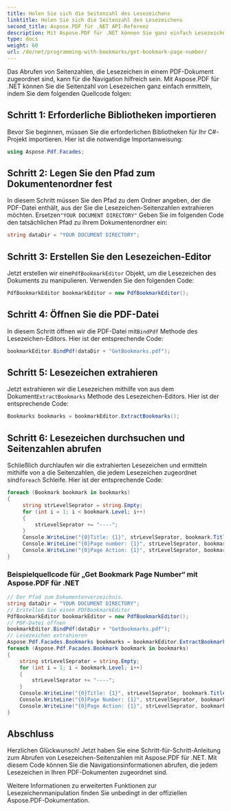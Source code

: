 ```yaml
---
title: Holen Sie sich die Seitenzahl des Lesezeichens
linktitle: Holen Sie sich die Seitenzahl des Lesezeichens
second_title: Aspose.PDF für .NET API-Referenz
description: Mit Aspose.PDF für .NET können Sie ganz einfach Lesezeichen-Seitenzahlen aus Ihren PDF-Dateien erstellen.
type: docs
weight: 60
url: /de/net/programming-with-bookmarks/get-bookmark-page-number/
---
```


Das Abrufen von Seitenzahlen, die Lesezeichen in einem PDF-Dokument zugeordnet sind, kann für die Navigation hilfreich sein. Mit Aspose.PDF für .NET können Sie die Seitenzahl von Lesezeichen ganz einfach ermitteln, indem Sie dem folgenden Quellcode folgen:

## Schritt 1: Erforderliche Bibliotheken importieren

Bevor Sie beginnen, müssen Sie die erforderlichen Bibliotheken für Ihr C#-Projekt importieren. Hier ist die notwendige Importanweisung:

```csharp
using Aspose.Pdf.Facades;
```

## Schritt 2: Legen Sie den Pfad zum Dokumentenordner fest

 In diesem Schritt müssen Sie den Pfad zu dem Ordner angeben, der die PDF-Datei enthält, aus der Sie die Lesezeichen-Seitenzahlen extrahieren möchten. Ersetzen`"YOUR DOCUMENT DIRECTORY"` Geben Sie im folgenden Code den tatsächlichen Pfad zu Ihrem Dokumentenordner ein:

```csharp
string dataDir = "YOUR DOCUMENT DIRECTORY";
```

## Schritt 3: Erstellen Sie den Lesezeichen-Editor

 Jetzt erstellen wir eine`PdfBookmarkEditor` Objekt, um die Lesezeichen des Dokuments zu manipulieren. Verwenden Sie den folgenden Code:

```csharp
PdfBookmarkEditor bookmarkEditor = new PdfBookmarkEditor();
```

## Schritt 4: Öffnen Sie die PDF-Datei

 In diesem Schritt öffnen wir die PDF-Datei mit`BindPdf` Methode des Lesezeichen-Editors. Hier ist der entsprechende Code:

```csharp
bookmarkEditor.BindPdf(dataDir + "GetBookmarks.pdf");
```

## Schritt 5: Lesezeichen extrahieren

 Jetzt extrahieren wir die Lesezeichen mithilfe von aus dem Dokument`ExtractBookmarks` Methode des Lesezeichen-Editors. Hier ist der entsprechende Code:

```csharp
Bookmarks bookmarks = bookmarkEditor.ExtractBookmarks();
```

## Schritt 6: Lesezeichen durchsuchen und Seitenzahlen abrufen

 Schließlich durchlaufen wir die extrahierten Lesezeichen und ermitteln mithilfe von a die Seitenzahlen, die jedem Lesezeichen zugeordnet sind`foreach` Schleife. Hier ist der entsprechende Code:

```csharp
foreach (Bookmark bookmark in bookmarks)
{
     string strLevelSeprator = string.Empty;
     for (int i = 1; i < bookmark.Level; i++)
     {
         strLevelSeprator += "----";
     }
     Console.WriteLine("{0}Title: {1}", strLevelSeprator, bookmark.Title);
     Console.WriteLine("{0}Page number: {1}", strLevelSeprator, bookmark.PageNumber);
     Console.WriteLine("{0}Page Action: {1}", strLevelSeprator, bookmark.Action);
}
```

### Beispielquellcode für „Get Bookmark Page Number“ mit Aspose.PDF für .NET 
```csharp
// Der Pfad zum Dokumentenverzeichnis.
string dataDir = "YOUR DOCUMENT DIRECTORY";
// Erstellen Sie einen PDFBookmarkEditor
PdfBookmarkEditor bookmarkEditor = new PdfBookmarkEditor();
// PDF-Datei öffnen
bookmarkEditor.BindPdf(dataDir + "GetBookmarks.pdf");
// Lesezeichen extrahieren
Aspose.Pdf.Facades.Bookmarks bookmarks = bookmarkEditor.ExtractBookmarks();
foreach (Aspose.Pdf.Facades.Bookmark bookmark in bookmarks)
{
	string strLevelSeprator = string.Empty;
	for (int i = 1; i < bookmark.Level; i++)
	{
		strLevelSeprator += "----";
	}
	Console.WriteLine("{0}Title: {1}", strLevelSeprator, bookmark.Title);
	Console.WriteLine("{0}Page Number: {1}", strLevelSeprator, bookmark.PageNumber);
	Console.WriteLine("{0}Page Action: {1}", strLevelSeprator, bookmark.Action);
}
```

## Abschluss

Herzlichen Glückwunsch! Jetzt haben Sie eine Schritt-für-Schritt-Anleitung zum Abrufen von Lesezeichen-Seitenzahlen mit Aspose.PDF für .NET. Mit diesem Code können Sie die Navigationsinformationen abrufen, die jedem Lesezeichen in Ihren PDF-Dokumenten zugeordnet sind.

Weitere Informationen zu erweiterten Funktionen zur Lesezeichenmanipulation finden Sie unbedingt in der offiziellen Aspose.PDF-Dokumentation.
